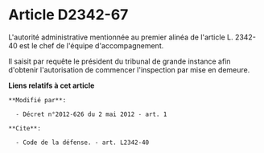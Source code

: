 # Article D2342-67

L'autorité administrative mentionnée au premier alinéa de l'article L. 2342-40 est le chef de l'équipe d'accompagnement. 

Il saisit par requête le président du tribunal de grande instance afin d'obtenir l'autorisation de commencer l'inspection par
mise en demeure.

**Liens relatifs à cet article**

	**Modifié par**:

	  - Décret n°2012-626 du 2 mai 2012 - art. 1

	**Cite**:

	  - Code de la défense. - art. L2342-40

